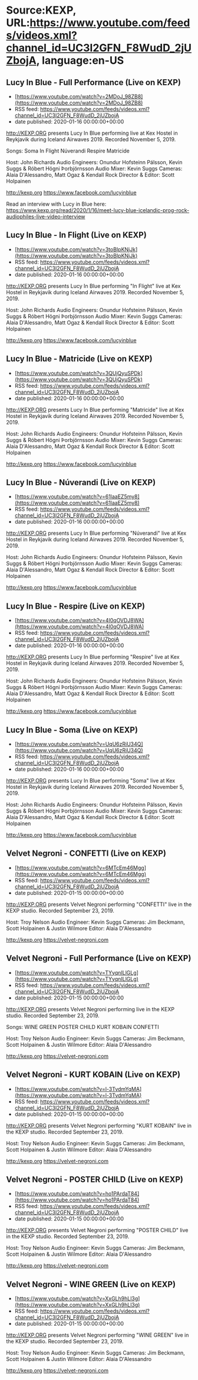 # Source:KEXP, URL:https://www.youtube.com/feeds/videos.xml?channel_id=UC3I2GFN_F8WudD_2jUZbojA, language:en-US

## Lucy In Blue - Full Performance (Live on KEXP)
 - [https://www.youtube.com/watch?v=2MDoJ_98ZB8](https://www.youtube.com/watch?v=2MDoJ_98ZB8)
 - RSS feed: https://www.youtube.com/feeds/videos.xml?channel_id=UC3I2GFN_F8WudD_2jUZbojA
 - date published: 2020-01-16 00:00:00+00:00

http://KEXP.ORG presents Lucy In Blue performing live at Kex Hostel in Reykjavik during Iceland Airwaves 2019. Recorded November 5, 2019.

Songs:
Soma
In Flight
Núverandi
Respire
Matricide

Host: John Richards
Audio Engineers: Onundur Hofsteinn Pálsson, Kevin Suggs & Róbert Högni Þorbjörnsson
Audio Mixer: Kevin Suggs
Cameras: Alaia D'Alessandro, Matt Ogaz & Kendall Rock
Director & Editor: Scott Holpainen

http://kexp.org
https://www.facebook.com/lucyinblue

Read an interview with Lucy in Blue here: https://www.kexp.org/read/2020/1/16/meet-lucy-blue-icelandic-prog-rock-audiophiles-live-video-interview

## Lucy In Blue - In Flight (Live on KEXP)
 - [https://www.youtube.com/watch?v=3toBIpKNjJk](https://www.youtube.com/watch?v=3toBIpKNjJk)
 - RSS feed: https://www.youtube.com/feeds/videos.xml?channel_id=UC3I2GFN_F8WudD_2jUZbojA
 - date published: 2020-01-16 00:00:00+00:00

http://KEXP.ORG presents Lucy In Blue performing "In Flight" live at Kex Hostel in Reykjavik during Iceland Airwaves 2019. Recorded November 5, 2019.

Host: John Richards
Audio Engineers: Onundur Hofsteinn Pálsson, Kevin Suggs & Róbert Högni Þorbjörnsson
Audio Mixer: Kevin Suggs
Cameras: Alaia D'Alessandro, Matt Ogaz & Kendall Rock
Director & Editor: Scott Holpainen

http://kexp.org
https://www.facebook.com/lucyinblue

## Lucy In Blue - Matricide (Live on KEXP)
 - [https://www.youtube.com/watch?v=3QUjQyuSPDk](https://www.youtube.com/watch?v=3QUjQyuSPDk)
 - RSS feed: https://www.youtube.com/feeds/videos.xml?channel_id=UC3I2GFN_F8WudD_2jUZbojA
 - date published: 2020-01-16 00:00:00+00:00

http://KEXP.ORG presents Lucy In Blue performing "Matricide" live at Kex Hostel in Reykjavik during Iceland Airwaves 2019. Recorded November 5, 2019.

Host: John Richards
Audio Engineers: Onundur Hofsteinn Pálsson, Kevin Suggs & Róbert Högni Þorbjörnsson
Audio Mixer: Kevin Suggs
Cameras: Alaia D'Alessandro, Matt Ogaz & Kendall Rock
Director & Editor: Scott Holpainen

http://kexp.org
https://www.facebook.com/lucyinblue

## Lucy In Blue - Núverandi (Live on KEXP)
 - [https://www.youtube.com/watch?v=61laaEZ5my8](https://www.youtube.com/watch?v=61laaEZ5my8)
 - RSS feed: https://www.youtube.com/feeds/videos.xml?channel_id=UC3I2GFN_F8WudD_2jUZbojA
 - date published: 2020-01-16 00:00:00+00:00

http://KEXP.ORG presents Lucy In Blue performing "Núverandi" live at Kex Hostel in Reykjavik during Iceland Airwaves 2019. Recorded November 5, 2019.

Host: John Richards
Audio Engineers: Onundur Hofsteinn Pálsson, Kevin Suggs & Róbert Högni Þorbjörnsson
Audio Mixer: Kevin Suggs
Cameras: Alaia D'Alessandro, Matt Ogaz & Kendall Rock
Director & Editor: Scott Holpainen

http://kexp.org
https://www.facebook.com/lucyinblue

## Lucy In Blue - Respire (Live on KEXP)
 - [https://www.youtube.com/watch?v=4I0qOVDJ8WA](https://www.youtube.com/watch?v=4I0qOVDJ8WA)
 - RSS feed: https://www.youtube.com/feeds/videos.xml?channel_id=UC3I2GFN_F8WudD_2jUZbojA
 - date published: 2020-01-16 00:00:00+00:00

http://KEXP.ORG presents Lucy In Blue performing "Respire" live at Kex Hostel in Reykjavik during Iceland Airwaves 2019. Recorded November 5, 2019.

Host: John Richards
Audio Engineers: Onundur Hofsteinn Pálsson, Kevin Suggs & Róbert Högni Þorbjörnsson
Audio Mixer: Kevin Suggs
Cameras: Alaia D'Alessandro, Matt Ogaz & Kendall Rock
Director & Editor: Scott Holpainen

http://kexp.org
https://www.facebook.com/lucyinblue

## Lucy In Blue - Soma (Live on KEXP)
 - [https://www.youtube.com/watch?v=UqU6zRiU34Q](https://www.youtube.com/watch?v=UqU6zRiU34Q)
 - RSS feed: https://www.youtube.com/feeds/videos.xml?channel_id=UC3I2GFN_F8WudD_2jUZbojA
 - date published: 2020-01-16 00:00:00+00:00

http://KEXP.ORG presents Lucy In Blue performing "Soma" live at Kex Hostel in Reykjavik during Iceland Airwaves 2019. Recorded November 5, 2019.

Host: John Richards
Audio Engineers: Onundur Hofsteinn Pálsson, Kevin Suggs & Róbert Högni Þorbjörnsson
Audio Mixer: Kevin Suggs
Cameras: Alaia D'Alessandro, Matt Ogaz & Kendall Rock
Director & Editor: Scott Holpainen

http://kexp.org
https://www.facebook.com/lucyinblue

## Velvet Negroni - CONFETTI (Live on KEXP)
 - [https://www.youtube.com/watch?v=6MTcEm46Mgg](https://www.youtube.com/watch?v=6MTcEm46Mgg)
 - RSS feed: https://www.youtube.com/feeds/videos.xml?channel_id=UC3I2GFN_F8WudD_2jUZbojA
 - date published: 2020-01-15 00:00:00+00:00

http://KEXP.ORG presents Velvet Negroni performing "CONFETTI" live in the KEXP studio. Recorded September 23, 2019.

Host: Troy Nelson
Audio Engineer: Kevin Suggs
Cameras: Jim Beckmann, Scott Holpainen & Justin Wilmore
Editor: Alaia D'Alessandro

http://kexp.org
https://velvet-negroni.com

## Velvet Negroni - Full Performance (Live on KEXP)
 - [https://www.youtube.com/watch?v=TYyqnILlGLg](https://www.youtube.com/watch?v=TYyqnILlGLg)
 - RSS feed: https://www.youtube.com/feeds/videos.xml?channel_id=UC3I2GFN_F8WudD_2jUZbojA
 - date published: 2020-01-15 00:00:00+00:00

http://KEXP.ORG presents Velvet Negroni performing live in the KEXP studio. Recorded September 23, 2019.

Songs:
WINE GREEN
POSTER CHILD
KURT KOBAIN
CONFETTI

Host: Troy Nelson
Audio Engineer: Kevin Suggs
Cameras: Jim Beckmann, Scott Holpainen & Justin Wilmore
Editor: Alaia D'Alessandro

http://kexp.org
https://velvet-negroni.com

## Velvet Negroni - KURT KOBAIN (Live on KEXP)
 - [https://www.youtube.com/watch?v=l-3TvdmYqMA](https://www.youtube.com/watch?v=l-3TvdmYqMA)
 - RSS feed: https://www.youtube.com/feeds/videos.xml?channel_id=UC3I2GFN_F8WudD_2jUZbojA
 - date published: 2020-01-15 00:00:00+00:00

http://KEXP.ORG presents Velvet Negroni performing "KURT KOBAIN" live in the KEXP studio. Recorded September 23, 2019.

Host: Troy Nelson
Audio Engineer: Kevin Suggs
Cameras: Jim Beckmann, Scott Holpainen & Justin Wilmore
Editor: Alaia D'Alessandro

http://kexp.org
https://velvet-negroni.com

## Velvet Negroni - POSTER CHILD (Live on KEXP)
 - [https://www.youtube.com/watch?v=ho1PArdaT84](https://www.youtube.com/watch?v=ho1PArdaT84)
 - RSS feed: https://www.youtube.com/feeds/videos.xml?channel_id=UC3I2GFN_F8WudD_2jUZbojA
 - date published: 2020-01-15 00:00:00+00:00

http://KEXP.ORG presents Velvet Negroni performing "POSTER CHILD" live in the KEXP studio. Recorded September 23, 2019.

Host: Troy Nelson
Audio Engineer: Kevin Suggs
Cameras: Jim Beckmann, Scott Holpainen & Justin Wilmore
Editor: Alaia D'Alessandro

http://kexp.org
https://velvet-negroni.com

## Velvet Negroni - WINE GREEN (Live on KEXP)
 - [https://www.youtube.com/watch?v=XxGLh9hLl3g](https://www.youtube.com/watch?v=XxGLh9hLl3g)
 - RSS feed: https://www.youtube.com/feeds/videos.xml?channel_id=UC3I2GFN_F8WudD_2jUZbojA
 - date published: 2020-01-15 00:00:00+00:00

http://KEXP.ORG presents Velvet Negroni performing "WINE GREEN" live in the KEXP studio. Recorded September 23, 2019.

Host: Troy Nelson
Audio Engineer: Kevin Suggs
Cameras: Jim Beckmann, Scott Holpainen & Justin Wilmore
Editor: Alaia D'Alessandro

http://kexp.org
https://velvet-negroni.com

